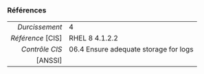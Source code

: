 ### Références

|                 |    |
|----------------:|:---|
|   *Durcissement*| 4 |
|*Référence* [CIS]| RHEL 8 4.1.2.2 |
|   *Contrôle CIS*| 06.4 Ensure adequate storage for logs |
|          [ANSSI]|  |
